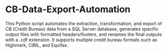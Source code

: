 # CB-Data-Export-Automation
This Python script automates the extraction, transformation, and export of CB (Credit Bureau) data from a SQL Server database, generates specific output files with formatted headers/footers, and renames the final outputs with a .cdf extension. It supports multiple credit bureau formats such as Highmark, CIBIL, and Equifax.

